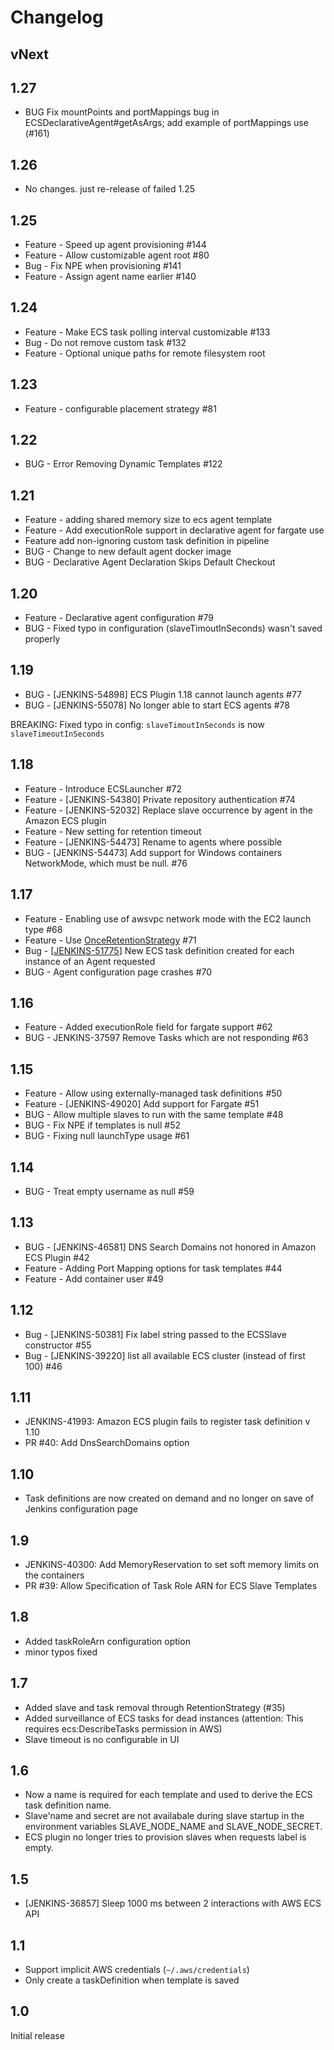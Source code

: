 # Changelog

## vNext

## 1.27

-   BUG Fix mountPoints and portMappings bug in ECSDeclarativeAgent#getAsArgs; add example of portMappings use (#161)

## 1.26

-   No changes. just re-release of failed 1.25

## 1.25

-   Feature - Speed up agent provisioning #144
-   Feature - Allow customizable agent root #80
-   Bug - Fix NPE when provisioning #141
-   Feature - Assign agent name earlier #140

## 1.24

-   Feature - Make ECS task polling interval customizable #133
-   Bug - Do not remove custom task #132
-   Feature - Optional unique paths for remote filesystem root

## 1.23

-   Feature - configurable placement strategy #81

## 1.22

-   BUG - Error Removing Dynamic Templates #122

## 1.21

-   Feature - adding shared memory size to ecs agent template
-   Feature - Add executionRole support in declarative agent for fargate use
-   Feature add non-ignoring custom task definition in pipeline
-   BUG - Change to new default agent docker image
-   BUG - Declarative Agent Declaration Skips Default Checkout

## 1.20

-   Feature - Declarative agent configuration #79
-   BUG - Fixed typo in configuration (slaveTimoutInSeconds) wasn't saved properly

## 1.19

-   BUG - [JENKINS-54898] ECS Plugin 1.18 cannot launch agents #77
-   BUG - [JENKINS-55078] No longer able to start ECS agents #78

BREAKING: Fixed typo in config: `slaveTimoutInSeconds` is now `slaveTimeoutInSeconds`

## 1.18

-   Feature - Introduce ECSLauncher #72
-   Feature - [JENKINS-54380] Private repository authentication #74
-   Feature - [JENKINS-52032] Replace slave occurrence by agent in the Amazon ECS plugin
-   Feature - New setting for retention timeout
-   Feature - [JENKINS-54473] Rename to agents where possible
-   BUG - [JENKINS-54473] Add support for Windows containers NetworkMode, which must be null. #76

## 1.17

-   Feature - Enabling use of awsvpc network mode with the EC2 launch type #68
-   Feature - Use [OnceRetentionStrategy](https://javadoc.jenkins.io/plugin/durable-task/org/jenkinsci/plugins/durabletask/executors/OnceRetentionStrategy.html) #71
-   Bug - [[JENKINS-51775](https://issues.jenkins-ci.org/browse/)] New ECS task definition created for each instance of an Agent requested
-   BUG - Agent configuration page crashes #70

## 1.16

-   Feature - Added executionRole field for fargate support #62
-   BUG - JENKINS-37597 Remove Tasks which are not responding #63

## 1.15

-   Feature - Allow using externally-managed task definitions #50
-   Feature - [JENKINS-49020] Add support for Fargate #51
-   BUG - Allow multiple slaves to run with the same template #48
-   BUG - Fix NPE if templates is null #52
-   BUG - Fixing null launchType usage #61

## 1.14

-   BUG - Treat empty username as null #59

## 1.13

-   BUG - [JENKINS-46581] DNS Search Domains not honored in Amazon ECS Plugin #42
-   Feature - Adding Port Mapping options for task templates #44
-   Feature - Add container user #49

## 1.12

-   Bug - [JENKINS-50381] Fix label string passed to the ECSSlave constructor #55
-   Bug - [JENKINS-39220] list all available ECS cluster (instead of first 100) #46

## 1.11

-   JENKINS-41993: Amazon ECS plugin fails to register task definition v 1.10
-   PR #40: Add DnsSearchDomains option

## 1.10

-   Task definitions are now created on demand and no longer on save of Jenkins configuration page

## 1.9

-   JENKINS-40300: Add MemoryReservation to set soft memory limits on the containers
-   PR #39: Allow Specification of Task Role ARN for ECS Slave Templates

## 1.8

-   Added taskRoleArn configuration option
-   minor typos fixed

## 1.7

-   Added slave and task removal through RetentionStrategy (#35)
-   Added surveillance of ECS tasks for dead instances (attention: This requires ecs:DescribeTasks permission in AWS)
-   Slave timeout is no configurable in UI

## 1.6

-   Now a name is required for each template and used to derive the ECS task definition name.
-   Slave'name and secret are not availabale during slave startup in the environment variables SLAVE_NODE_NAME and SLAVE_NODE_SECRET.
-   ECS plugin no longer tries to provision slaves when requests label is empty.

## 1.5

-   [JENKINS-36857] Sleep 1000 ms between 2 interactions with AWS ECS API

## 1.1

-   Support implicit AWS credentials (`~/.aws/credentials`)
-   Only create a taskDefinition when template is saved

## 1.0

Initial release

